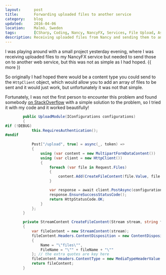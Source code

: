 ```yaml
---
layout:      post
title:       Forwarding uploaded files to another service
category:    blog
updated:     2016-04-06
location:    Malmö, Sweden
tags:        [CSharp, Coding, Nancy, NancyFX, Services, File Upload, Async, Await, REST]
description: Receiving uploaded files from Nancy and sending them to another web service
---
```


I was playing around with a small project yesterday evening, where I was receiving uploaded files to my NancyFX service but needed to send those on to another web service, but this was not as simple as I had hoped. {{ more })

So originally I had hoped there would be a content type you could send to the `HttpClient` object, which would allow you to add an array of files to be sent and it would just work, but unfortunately it was not that simple.

Fortunately, I was not the first person to encounter this problem and found somebody [on StackOverflow](http://stackoverflow.com/a/16908077/221456) with a simple solution to the problem, so I tried it with my code and it worked beautifully!

```csharp
        public UploadModule(IConfigurations configurations)
        {
#if (!DEBUG)
            this.RequiresAuthentication();
#endif
            
            Post["/upload", true] = async(_, token) =>
            {
                using (var content = new MultipartFormDataContent())
                using (var client = new HttpClient())
                {
                    foreach (var file in Request.Files)
                    {
                        content.Add(CreateFileContent(file.Value, file.Name, file.ContentType));
                    }

                    var response = await client.PostAsync(configurations.ImageServer, content);
                    response.EnsureSuccessStatusCode();
                    return HttpStatusCode.OK;
                }
            };
        }

        private StreamContent CreateFileContent(Stream stream, string fileName, string contentType)
        {
            var fileContent = new StreamContent(stream);
            fileContent.Headers.ContentDisposition = new ContentDispositionHeaderValue("form-data")
            {
                Name = "\"files\"",
                FileName = "\"" + fileName + "\""
            }; // the extra quotes are key here
            fileContent.Headers.ContentType = new MediaTypeHeaderValue(contentType);
            return fileContent;
        }
```